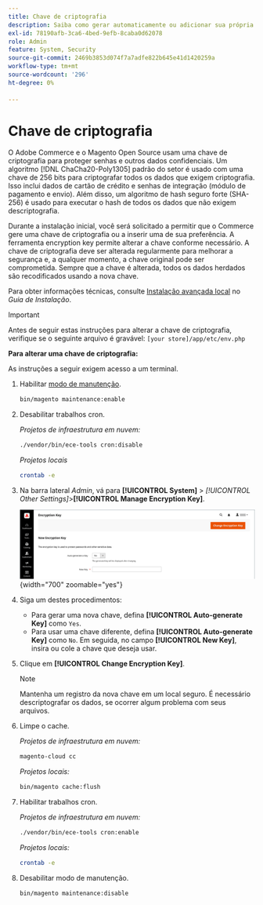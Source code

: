 ```yaml
---
title: Chave de criptografia
description: Saiba como gerar automaticamente ou adicionar sua própria chave de criptografia, que deve ser alterada regularmente para melhorar a segurança.
exl-id: 78190afb-3ca6-4bed-9efb-8caba0d62078
role: Admin
feature: System, Security
source-git-commit: 2469b3853d074f7a7adfe822b645e41d1420259a
workflow-type: tm+mt
source-wordcount: '296'
ht-degree: 0%

---
```


# Chave de criptografia

O Adobe Commerce e o Magento Open Source usam uma chave de criptografia para proteger senhas e outros dados confidenciais. Um algoritmo [!DNL ChaCha20-Poly1305] padrão do setor é usado com uma chave de 256 bits para criptografar todos os dados que exigem criptografia. Isso inclui dados de cartão de crédito e senhas de integração (módulo de pagamento e envio). Além disso, um algoritmo de hash seguro forte (SHA-256) é usado para executar o hash de todos os dados que não exigem descriptografia.

Durante a instalação inicial, você será solicitado a permitir que o Commerce gere uma chave de criptografia ou a inserir uma de sua preferência. A ferramenta encryption key permite alterar a chave conforme necessário. A chave de criptografia deve ser alterada regularmente para melhorar a segurança e, a qualquer momento, a chave original pode ser comprometida. Sempre que a chave é alterada, todos os dados herdados são recodificados usando a nova chave.

Para obter informações técnicas, consulte [Instalação avançada local](https://experienceleague.adobe.com/docs/commerce-operations/installation-guide/advanced.html) no _Guia de Instalação_.

>[!IMPORTANT]
>
>Antes de seguir estas instruções para alterar a chave de criptografia, verifique se o seguinte arquivo é gravável: `[your store]/app/etc/env.php`

**Para alterar uma chave de criptografia:**

As instruções a seguir exigem acesso a um terminal.

1. Habilitar [modo de manutenção](https://experienceleague.adobe.com/en/docs/commerce-operations/configuration-guide/setup/application-modes#maintenance-mode).

   ```bash
   bin/magento maintenance:enable
   ```

1. Desabilitar trabalhos cron.

   _Projetos de infraestrutura em nuvem:_

   ```bash
   ./vendor/bin/ece-tools cron:disable
   ```

   _Projetos locais_

   ```bash
   crontab -e
   ```

1. Na barra lateral _Admin_, vá para **[!UICONTROL System]** > _[!UICONTROL Other Settings]_>**[!UICONTROL Manage Encryption Key]**.

   ![Chave de criptografia do sistema](./assets/encryption-key.png){width="700" zoomable="yes"}

1. Siga um destes procedimentos:

   - Para gerar uma nova chave, defina **[!UICONTROL Auto-generate Key]** como `Yes`.
   - Para usar uma chave diferente, defina **[!UICONTROL Auto-generate Key]** como `No`. Em seguida, no campo **[!UICONTROL New Key]**, insira ou cole a chave que deseja usar.

1. Clique em **[!UICONTROL Change Encryption Key]**.

   >[!NOTE]
   >
   >Mantenha um registro da nova chave em um local seguro. É necessário descriptografar os dados, se ocorrer algum problema com seus arquivos.

1. Limpe o cache.

   _Projetos de infraestrutura em nuvem:_

   ```bash
   magento-cloud cc
   ```

   _Projetos locais:_

   ```bash
   bin/magento cache:flush
   ```

1. Habilitar trabalhos cron.

   _Projetos de infraestrutura em nuvem:_

   ```bash
   ./vendor/bin/ece-tools cron:enable
   ```

   _Projetos locais:_

   ```bash
   crontab -e
   ```

1. Desabilitar modo de manutenção.

   ```bash
   bin/magento maintenance:disable
   ```
